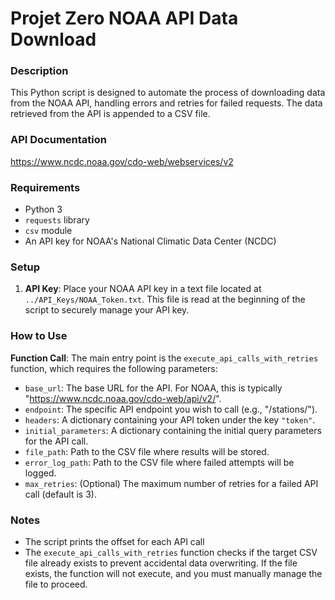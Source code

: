 # Projet Zero NOAA API Data Download

### Description
This Python script is designed to automate the process of downloading data from the NOAA API, handling errors and retries for failed requests. The data retrieved from the API is appended to a CSV file.

### API Documentation

https://www.ncdc.noaa.gov/cdo-web/webservices/v2

### Requirements
- Python 3
- `requests` library
- `csv` module
- An API key for NOAA's National Climatic Data Center (NCDC)

### Setup
1. **API Key**: Place your NOAA API key in a text file located at `../API_Keys/NOAA_Token.txt`. This file is read at the beginning of the script to securely manage your API key.

### How to Use
**Function Call**: The main entry point is the `execute_api_calls_with_retries` function, which requires the following parameters:
   - `base_url`: The base URL for the API. For NOAA, this is typically "https://www.ncdc.noaa.gov/cdo-web/api/v2/".
   - `endpoint`: The specific API endpoint you wish to call (e.g., "/stations/").
   - `headers`: A dictionary containing your API token under the key `"token"`.
   - `initial_parameters`: A dictionary containing the initial query parameters for the API call.
   - `file_path`: Path to the CSV file where results will be stored.
   - `error_log_path`: Path to the CSV file where failed attempts will be logged.
   - `max_retries`: (Optional) The maximum number of retries for a failed API call (default is 3).

### Notes
- The script prints the offset for each API call
- The `execute_api_calls_with_retries` function checks if the target CSV file already exists to prevent accidental data overwriting. If the file exists, the function will not execute, and you must manually manage the file to proceed.
